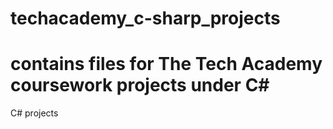 # techacademy_c-sharp_projects
# contains files for The Tech Academy coursework projects under C#
C# projects
